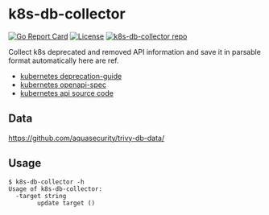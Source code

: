 # k8s-db-collector


[![Go Report Card][report-card-img]][report-card]
[![License][license-img]][license]
[![k8s-db-collector repo](https://github.com/aquasecurity/k8s-db-collector/actions/workflows/update.yml/badge.svg)](https://github.com/aquasecurity/k8s-db-collecotr/actions/workflows/update.yml)

[report-card-img]: https://goreportcard.com/badge/github.com/aquasecurity/k8s-db-collector
[report-card]: https://goreportcard.com/report/github.com/aquasecurity/k8s-db-collector
[license-img]: https://img.shields.io/badge/License-Apache%202.0-blue.svg
[license]: https://github.com/aquasecurity/k8s-db-collector/blob/main/LICENSE

Collect k8s deprecated and removed API information and save it in parsable format automatically here are ref.
 - [kubernetes deprecation-guide](https://raw.githubusercontent.com/kubernetes/website/main/content/en/docs/reference/using-api/deprecation-guide.md)
 - [kubernetes openapi-spec](https://raw.githubusercontent.com/kubernetes/kubernetes/master/api/openapi-spec/swagger.json)
 - [kubernetes api source code](https://github.com/kubernetes/kubernetes/tree/master/staging/src/k8s.io/api)

## Data
https://github.com/aquasecurity/trivy-db-data/

## Usage

```
$ k8s-db-collector -h
Usage of k8s-db-collector:
  -target string
        update target ()
```
